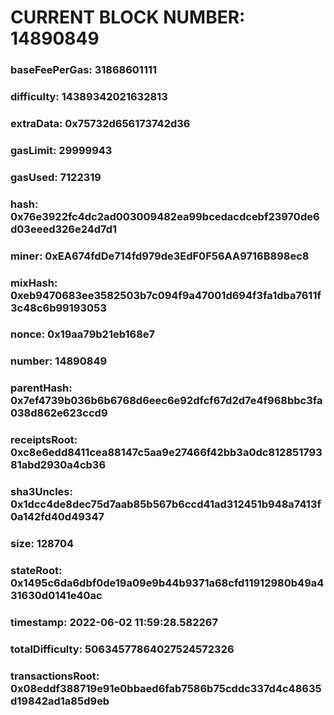 # CURRENT BLOCK NUMBER: 14890849

### baseFeePerGas: 31868601111
### difficulty: 14389342021632813
### extraData: 0x75732d656173742d36
### gasLimit: 29999943
### gasUsed: 7122319
### hash: 0x76e3922fc4dc2ad003009482ea99bcedacdcebf23970de6d03eeed326e24d7d1
### miner: 0xEA674fdDe714fd979de3EdF0F56AA9716B898ec8
### mixHash: 0xeb9470683ee3582503b7c094f9a47001d694f3fa1dba7611f3c48c6b99193053
### nonce: 0x19aa79b21eb168e7
### number: 14890849
### parentHash: 0x7ef4739b036b6b6768d6eec6e92dfcf67d2d7e4f968bbc3fa038d862e623ccd9
### receiptsRoot: 0xc8e6edd8411cea88147c5aa9e27466f42bb3a0dc81285179381abd2930a4cb36
### sha3Uncles: 0x1dcc4de8dec75d7aab85b567b6ccd41ad312451b948a7413f0a142fd40d49347
### size: 128704
### stateRoot: 0x1495c6da6dbf0de19a09e9b44b9371a68cfd11912980b49a431630d0141e40ac
### timestamp: 2022-06-02 11:59:28.582267
### totalDifficulty: 50634577864027524572326
### transactionsRoot: 0x08eddf388719e91e0bbaed6fab7586b75cddc337d4c48635d19842ad1a85d9eb
